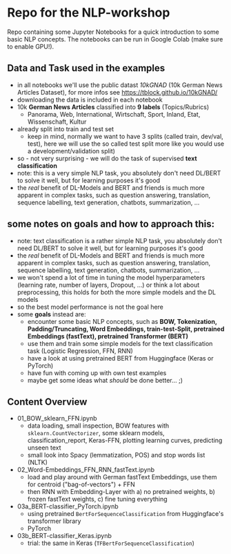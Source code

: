 # Repo for the NLP-workshop

Repo containing some Jupyter Notebooks for a quick introduction to some basic NLP concepts.
The notebooks can be run in Google Colab (make sure to enable GPU!).

## Data and Task used in the examples

* in all notebooks we'll use the public datast *10kGNAD* (10k German News Articles Dataset), for more infos see https://tblock.github.io/10kGNAD/
* downloading the data is included in each notebook
* 10k **German News Articles** classified into **9 labels** (Topics/Rubrics)
    * Panorama, Web, International, Wirtschaft, Sport, Inland, Etat, Wissenschaft, Kultur 
* already split into train and test set
    * keep in mind, normally we want to have 3 splits (called train, dev/val, test), here we will use the so called test split more like you would use a development/validation split)
* so - not very surprising - we will do the task of supervised **text classification**
* note: this is a very simple NLP task, you absolutely don't need DL/BERT to solve it well, but for learning purposes it's good
* the _real_ benefit of DL-Models and BERT and friends is much more apparent in complex tasks, such as question answering, translation, sequence labelling, text generation, chatbots, summarization, ...

## some notes on goals and how to approach this:

* note: text classification is a rather simple NLP task, you absolutely don't need DL/BERT to solve it well, but for learning purposes it's good
* the _real_ benefit of DL-Models and BERT and friends is much more apparent in complex tasks, such as question answering, translation, sequence labelling, text generation, chatbots, summarization, ...
* we won't spend a lot of time in tuning the model hyperparameters (learning rate, number of layers, Dropout, ...) or think a lot about preprocessing, this holds for both the more simple models and the DL models
* so the best model performance is not the goal here
* some **goals** instead are:
   * encounter some basic NLP concepts, such as **BOW, Tokenization, Padding/Truncating, Word Embeddings, train-test-Split, pretrained Embeddings (fastText), pretrained Transformer (BERT)**
   * use them and train some simple models for the text classification task (Logistic Regression, FFN, RNN)
   * have a look at using pretrained BERT from Huggingface (Keras or PyTorch)
   * have fun with coming up with own test examples
   * maybe get some ideas what _should_ be done better... ;)

## Content Overview

* 01_BOW_sklearn_FFN.ipynb
    * data loading, small inspection, BOW features with `sklearn.CountVectorizer`, some sklearn models, classification_report, Keras-FFN, plotting learning curves, predicting unseen text
    * small look into Spacy (lemmatization, POS) and stop words list (NLTK)
* 02_Word-Embeddings_FFN_RNN_fastText.ipynb
    * load and play around with German fastText Embeddings, use them for centroid ("bag-of-vectors") + FFN
    * then RNN with Embedding-Layer with a) no pretrained weights, b) frozen fastText weights, c) fine tuning everything
* 03a_BERT-classifier_PyTorch.ipynb
    * using pretrained `BertForSequenceClassification` from Huggingface's transformer library
    * PyTorch
* 03b_BERT-classifier_Keras.ipynb
    * trial: the same in Keras (`TFBertForSequenceClassification`)
